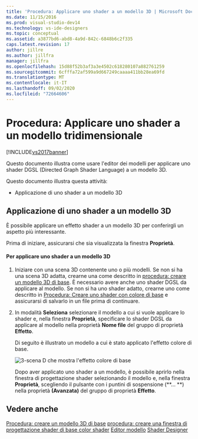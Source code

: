 ```yaml
---
title: 'Procedura: Applicare uno shader a un modello 3D | Microsoft Docs'
ms.date: 11/15/2016
ms.prod: visual-studio-dev14
ms.technology: vs-ide-designers
ms.topic: conceptual
ms.assetid: a3877bd6-abd8-4a9d-842c-6848b6c2f335
caps.latest.revision: 17
author: jillre
ms.author: jillfra
manager: jillfra
ms.openlocfilehash: 15d88f52b3af3a3e4502c618280107a882761259
ms.sourcegitcommit: 6cfffa72af599a9d667249caaaa411bb28ea69fd
ms.translationtype: MT
ms.contentlocale: it-IT
ms.lasthandoff: 09/02/2020
ms.locfileid: "72664606"
---
```

# <a name="how-to-apply-a-shader-to-a-3-d-model"></a>Procedura: Applicare uno shader a un modello tridimensionale
[!INCLUDE[vs2017banner](../includes/vs2017banner.md)]

Questo documento illustra come usare l'editor dei modelli per applicare uno shader DGSL (Directed Graph Shader Language) a un modello 3D.

 Questo documento illustra questa attività:

- Applicazione di uno shader a un modello 3D

## <a name="applying-a-shader-to-a-3-d-model"></a>Applicazione di uno shader a un modello 3D
 È possibile applicare un effetto shader a un modello 3D per conferirgli un aspetto più interessante.

 Prima di iniziare, assicurarsi che sia visualizzata la finestra **Proprietà**.

#### <a name="to-apply-a-shader-to-a-3-d-model"></a>Per applicare uno shader a un modello 3D

1. Iniziare con una scena 3D contenente uno o più modelli. Se non si ha una scena 3D adatta, crearne una come descritto in [procedura: creare un modello 3D di base](../designers/how-to-create-a-basic-3-d-model.md). È necessario avere anche uno shader DGSL da applicare al modello. Se non si ha uno shader adatto, crearne uno come descritto in [Procedura: Creare uno shader con colore di base](../designers/how-to-create-a-basic-color-shader.md) e assicurarsi di salvarlo in un file prima di continuare.

2. In modalità **Seleziona** selezionare il modello a cui si vuole applicare lo shader e, nella finestra **Proprietà**, specificare lo shader DGSL da applicare al modello nella proprietà **Nome file** del gruppo di proprietà **Effetto**.

   Di seguito è illustrato un modello a cui è stato applicato l'effetto colore di base.

   ![3&#45;scena D che mostra l'effetto colore di base](../designers/media/digit-3d-model-effect.png "Digit-3D-Model-Effect")

   Dopo aver applicato uno shader a un modello, è possibile aprirlo nella finestra di progettazione shader selezionando il modello e, nella finestra **Proprietà**, scegliendo il pulsante con i puntini di sospensione (**... **) nella proprietà **(Avanzata)** del gruppo di proprietà **Effetto**.

## <a name="see-also"></a>Vedere anche
 [Procedura: creare un modello 3D di base](../designers/how-to-create-a-basic-3-d-model.md) [procedura: creare una finestra di progettazione shader di base color shader](../designers/how-to-create-a-basic-color-shader.md) [Editor modello](../designers/model-editor.md) [Shader Designer](../designers/shader-designer.md)
